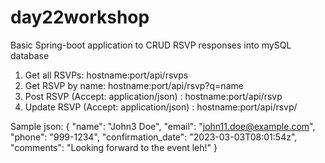 # day22workshop
Basic Spring-boot application to CRUD RSVP responses into mySQL database

1) Get all RSVPs: hostname:port/api/rsvps
2) Get RSVP by name: hostname:port/api/rsvp?q=name
3) Post RSVP (Accept: application/json) : hostname:port/api/rsvp
4) Update RSVP (Accept: application/json) : hostname:port/api/rsvp/<email>

Sample json:
{
"name": "John3 Doe",
"email": "john11.doe@example.com",
"phone": "999-1234",
"confirmation_date": "2023-03-03T08:01:54z",
"comments": "Looking forward to the event leh!"
}
